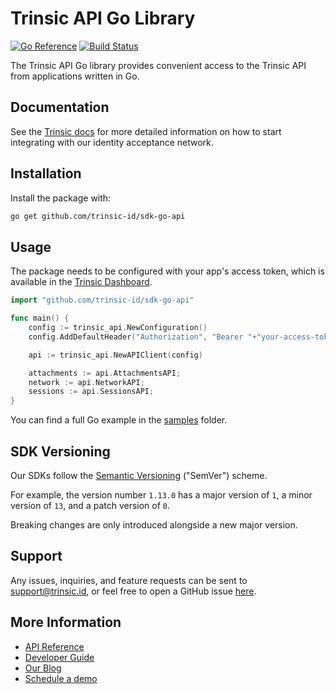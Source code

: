 # Trinsic API Go Library

[![Go Reference](https://pkg.go.dev/badge/github.com/trinsic-id/sdk-go-api)](https://pkg.go.dev/github.com/trinsic-id/sdk-go-api)
[![Build Status](https://github.com/trinsic-id/sdk/actions/workflows/api-go-release.yml/badge.svg)](https://github.com/trinsic-id/sdk/actions?query=branch%main)

The Trinsic API Go library provides convenient access to the Trinsic API from applications written in Go.

## Documentation

See the [Trinsic docs](https://docs.trinsic.id/docs/) for more detailed information on how to start integrating with our identity acceptance network.

## Installation

Install the package with:

```sh
go get github.com/trinsic-id/sdk-go-api
```

## Usage

The package needs to be configured with your app's access token, which is
available in the [Trinsic Dashboard](https://dashboard.trinsic.id).

```go
import "github.com/trinsic-id/sdk-go-api"

func main() {
	config := trinsic_api.NewConfiguration()
	config.AddDefaultHeader("Authorization", "Bearer "+"your-access-token")

	api := trinsic_api.NewAPIClient(config)

    attachments := api.AttachmentsAPI;
    network := api.NetworkAPI;
    sessions := api.SessionsAPI;
}
```

You can find a full Go example in the [samples](https://github.com/trinsic-id/sdk/tree/main/api-go/samples) folder.

## SDK Versioning

Our SDKs follow the [Semantic Versioning](https://semver.org) ("SemVer") scheme. 

For example, the version number `1.13.0` has a major version of `1`, a minor version of `13`, and a patch version of `0`.

Breaking changes are only introduced alongside a new major version.

## Support

Any issues, inquiries, and feature requests can be sent to [support@trinsic.id](mailto:support@trinsic.id), or feel free to open a GitHub issue [here](https://github.com/trinsic-id/sdk/issues).

## More Information

- [API Reference](https://docs.trinsic.id/reference)
- [Developer Guide](https://docs.trinsic.id/docs/developer-tools)
- [Our Blog](https://trinsic.id/blog/)
- [Schedule a demo](https://trinsic.id/contact/)
